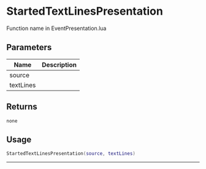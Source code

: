 # StartedTextLinesPresentation

Function name in EventPresentation.lua

## Parameters

| Name      | Description |
| --------- | ----------- |
| source    |             |
| textLines |             |

## Returns

`none`

## Usage

```lua
StartedTextLinesPresentation(source, textLines)
```

---
